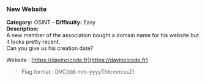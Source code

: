 ### New Website
**Category:** OSINT - **Difficulty:** Easy    
**Description:**  
A new member of the association bought a domain name for his website but it looks pretty recent.  
Can you give us his creation date?  

Website : [https://davincicode.fr](https://davincicode.fr)

> Flag format : DVC{dd-mm-yyyyThh:mm:ssZ}